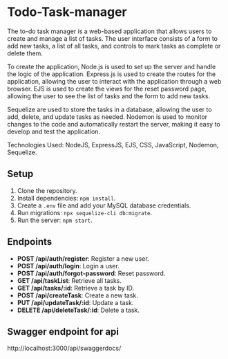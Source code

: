 # Todo-Task-manager
The to-do task manager is a web-based application that allows users to create and manage a list of tasks. The user interface consists of a form to add new tasks, a list of all tasks, and controls to mark tasks as complete or delete them.

To create the application, Node.js is used to set up the server and handle the logic of the application. Express.js is used to create the routes for the application, allowing the user to interact with the application through a web browser. EJS is used to create the views for the reset password page, allowing the user to see the list of tasks and the form to add new tasks.

Sequelize  are used to store the tasks in a database, allowing the user to add, delete, and update tasks as needed. Nodemon is used to monitor changes to the code and automatically restart the server, making it easy to develop and test the application.

Technologies Used: NodeJS, ExpressJS, EJS, CSS, JavaScript, Nodemon, Sequelize.
## Setup

1. Clone the repository.
2. Install dependencies: `npm install`.
3. Create a `.env` file and add your MySQL database credentials.
4. Run migrations: `npx sequelize-cli db:migrate`.
5. Run the server: `npm start`.

## Endpoints

- **POST /api/auth/register**: Register a new user.
- **POST /api/auth/login**: Login a user.
- **POST /api/auth/forgot-password**: Reset password.
- **GET /api/taskList**: Retrieve all tasks.
- **GET /api/tasks/:id**: Retrieve a task by ID.
- **POST /api/createTask**: Create a new task.
- **PUT /api/updateTask/:id**: Update a task.
- **DELETE /api/deleteTask/:id**: Delete a task.

## Swagger endpoint for api 
http://localhost:3000/api/swaggerdocs/
